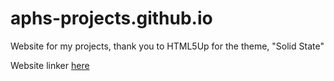 # aphs-projects.github.io

Website for my projects, thank you to HTML5Up for the theme, "Solid State"

Website linker [here](https://aphs-projects.github.io)
